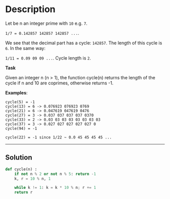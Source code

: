 # Description

Let be n an integer prime with `10` e.g. `7`.

`1/7 = 0.142857 142857 142857 ...`.

We see that the decimal part has a cycle: `142857`. The length of this cycle is `6`. In the same way:

`1/11 = 0.09 09 09 ...`. Cycle length is `2`.

**Task**

Given an integer n (n > 1), the function cycle(n) returns the length of the cycle if n and 10 are coprimes, otherwise returns -1.

**Examples**:

```
cycle(5) = -1
cycle(13) = 6 -> 0.076923 076923 0769
cycle(21) = 6 -> 0.047619 047619 0476
cycle(27) = 3 -> 0.037 037 037 037 0370
cycle(33) = 2 -> 0.03 03 03 03 03 03 03 03
cycle(37) = 3 -> 0.027 027 027 027 027 0
cycle(94) = -1

cycle(22) = -1 since 1/22 ~ 0.0 45 45 45 45 ...
```

---

## Solution

```py
def cycle(n) :
    if not n % 2 or not n % 5: return -1
    k, r = 10 % n, 1

    while k != 1: k = k * 10 % n; r += 1
    return r
```
